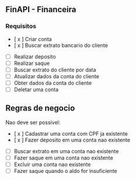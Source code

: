 ## FinAPI - Financeira

### Requisitos

- [ x ] Criar conta
- [ x ] Buscar extrato bancario do cliente
- [ ] Realizar deposito
- [ ] Realizar saque
- [ ] Buscar extrato do cliente por data
- [ ] Atualizar dados da conta do cliente
- [ ] Obter dados da conta do cliente
- [ ] Deletar uma conta

## Regras de negocio

Nao deve ser possivel:

- [ x ] Cadastrar uma conta com CPF ja existente
- [ x ] Fazer deposito em uma conta nao existente
- [ ] Buscar extrato em uma conta nao existente
- [ ] Fazer saque em uma conta nao existente
- [ ] Excluir uma conta nao existente
- [ ] Fazer saque quando o aldo for insuficiente
